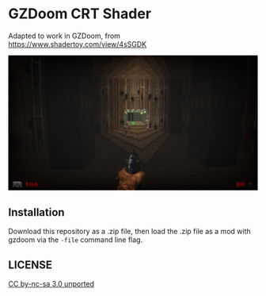 # GZDoom CRT Shader

Adapted to work in GZDoom, from https://www.shadertoy.com/view/4sSGDK

![Alt text](/screenshots/1.png?raw=true "Screenshot")

## Installation

Download this repository as a .zip file, then load the .zip file as a mod with gzdoom via the `-file` command line flag.

## LICENSE

[CC by-nc-sa 3.0 unported](https://creativecommons.org/licenses/by-nc-sa/3.0/)
